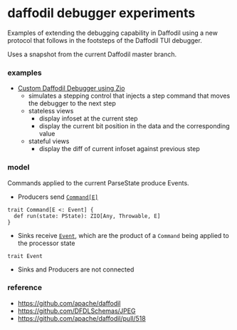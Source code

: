 daffodil debugger experiments
===

Examples of extending the debugging capability in Daffodil using a new protocol that follows in the footsteps of the Daffodil TUI debugger.

Uses a snapshot from the current Daffodil master branch.

### examples
- [Custom Daffodil Debugger using Zio](src/main/scala/ddb/debugger/z)
  - simulates a stepping control that injects a step command that moves the debugger to the next step
  - stateless views
    - display infoset at the current step
    - display the current bit position in the data and the corresponding value
  - stateful views
    - display the diff of current infoset against previous step
    

### model

Commands applied to the current ParseState produce Events.

- Producers send [`Command[E]`](src/main/scala/ddb/debugger/package.scala)
```
trait Command[E <: Event] {
  def run(state: PState): ZIO[Any, Throwable, E]
}
```
- Sinks receive [`Event`](src/main/scala/ddb/debugger/package.scala), which are the product of a `Command` being applied to the processor state
```
trait Event
```
- Sinks and Producers are not connected

### reference
- https://github.com/apache/daffodil
- https://github.com/DFDLSchemas/JPEG
- https://github.com/apache/daffodil/pull/518
